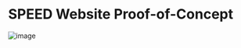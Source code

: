 # SPEED Website Proof-of-Concept
![image](https://user-images.githubusercontent.com/104743984/213351475-1f1840fd-fdbc-4446-b1ed-df4ac7a8ff8d.png)
